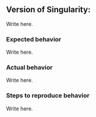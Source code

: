
## Version of Singularity:

Write here.

### Expected behavior

Write here.

### Actual behavior

Write here.

### Steps to reproduce behavior

Write here.


